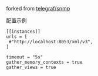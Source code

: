 forked from [telegraf/snmp](https://github.com/influxdata/telegraf/tree/master/plugins/inputs/bind)

配置示例
```
[[instances]]
urls = [
 #"http://localhost:8053/xml/v3",
]

timeout = "5s"
gather_memory_contexts = true
gather_views = true
```